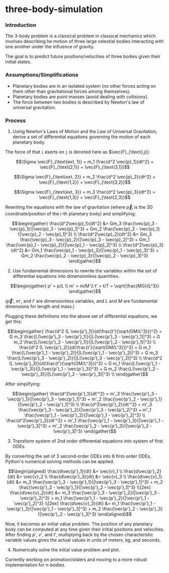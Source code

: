 # three-body-simulation

### Introduction
The 3-body problem is a classical problem in classical mechanics which involves describing he motion of three large celestial bodies interacting with one another under the influence of gravity.

The goal is to predict future positions/velocities of three bodies given their initial states.

### Assumptions/Simplifications
- Planetary bodies are in an isolated system (no other forces acting on them other than gravitational forces among themselves).
- Planetary bodies are point masses (avoid dealing with collisions).
- The force between two bodies is described by Newton's law of universal gravitation.

### Process
1. Using Newton's Laws of Motion and the Law of Universal Gravitation, derive a set of differential equations governing the motion of each planetary body.

The force of that `i` exerts on `j` is denoted here as $\vec{F}_{\text{i,j}}.

```math
\Sigma \vec{F}_{\text{ext, 1}} = m_1 \frac{d^2 \vec{p}_1}{dt^2} = \vec{F}_{\text{2,1}} + \vec{F}_{\text{3,1}}
```
```math
\Sigma \vec{F}_{\text{ext, 2}} = m_2 \frac{d^2 \vec{p}_2}{dt^2} = \vec{F}_{\text{1,2}} + \vec{F}_{\text{3,2}}
```
```math
\Sigma \vec{F}_{\text{ext, 3}} = m_3 \frac{d^2 \vec{p}_3}{dt^2} = \vec{F}_{\text{1,3}} + \vec{F}_{\text{2,3}}
```

Rewriting the equations with the law of gravitation (where $\vec{p}_i$ is the 3D coordinate/position of the i-th planetary body) and simplifying:
```math
\begin{gather}
\frac{d^2\vec{p}_1}{dt^2} &= Gm_3 \frac{\vec{p}_3 - \vec{p}_1}{|\vec{p}_3 - \vec{p}_1|^3} + Gm_2 \frac{\vec{p}_2 - \vec{p}_1}{|\vec{p}_2 - \vec{p}_1|^3} \\
\frac{d^2\vec{p}_2}{dt^2} &= Gm_3 \frac{\vec{p}_3 - \vec{p}_2}{|\vec{p}_3 - \vec{p}_2|^3} + Gm_1 \frac{\vec{p}_1 - \vec{p}_2}{|\vec{p}_1 - \vec{p}_2|^3} \\
\frac{d^2\vec{p}_3}{dt^2} &= Gm_1 \frac{\vec{p}_1 - \vec{p}_3}{|\vec{p}_1 - \vec{p}_3|^3} + Gm_2 \frac{\vec{p}_2 - \vec{p}_3}{|\vec{p}_2 - \vec{p}_3|^3}
\end{gather}
```

2. Use fundamental dimensions to rewrite the variables within the set of differential equations into dimensionless quantities.

```math
\begin{gather}
p' = p/L \\
m' = m/M \\
t' = t/T = \sqrt{\frac{MG}{L^3}}
\end{gather}
```

($\vec{p}'$, $m'$, and $t'$ are dimensionless variables, and $L$ and $M$ are fundamental dimensions for length and mass.)

Plugging these definitions into the above set of differential equations, we get this:
```math
\begin{gather}
\frac{d^2 (L \vec{p'}_1)}{d(\frac{t'}{\sqrt{GM/L^3}})^2} = G m_3 \frac{L(\vec{p'}_3 - \vec{p'}_1)}{|L(\vec{p'}_3 - \vec{p'}_1)|^3} + G m_2 \frac{L(\vec{p'}_2 - \vec{p'}_1)}{|L(\vec{p'}_2 - \vec{p'}_1)|^3} \\
\frac{d^2 (L \vec{p'}_2)}{d(\frac{t'}{\sqrt{GM/L^3}})^2} = G m_1 \frac{L(\vec{p'}_1 - \vec{p'}_2)}{|L(\vec{p'}_1 - \vec{p'}_2)|^3} + G m_3 \frac{L(\vec{p'}_3 - \vec{p'}_2)}{|L(\vec{p'}_3 - \vec{p'}_2)|^3} \\
\frac{d^2 (L \vec{p'}_3)}{d(\frac{t'}{\sqrt{GM/L^3}})^2} = G m_1 \frac{L(\vec{p'}_1 - \vec{p'}_3)}{|L(\vec{p'}_1 - \vec{p'}_3)|^3} + G m_2 \frac{L(\vec{p'}_2 - \vec{p'}_3)}{|L(\vec{p'}_2 - \vec{p'}_3)|^3} \\
\end{gather}
```

After simplifying:
```math
\begin{gather}
\frac{d^2\vec{p'}_1}{dt'^2} = m'_3 \frac{\vec{p'}_3 - \vec{p'}_1}{|\vec{p'}_3 - \vec{p'}_1|^3} + m'_2 \frac{\vec{p'}_2 - \vec{p'}_1}{|\vec{p'}_2 - \vec{p'}_1|^3} \\
\frac{d^2\vec{p'}_2}{dt'^2} = m'_3 \frac{\vec{p'}_3 - \vec{p'}_2}{|\vec{p'}_3 - \vec{p'}_2|^3} + m'_1 \frac{\vec{p'}_1 - \vec{p'}_2}{|\vec{p'}_1 - \vec{p'}_2|^3} \\
\frac{d^2\vec{p'}_3}{dt'^2} = m'_1 \frac{\vec{p'}_1 - \vec{p'}_3}{|\vec{p'}_1 - \vec{p'}_3|^3} + m'_2 \frac{\vec{p'}_2 - \vec{p'}_3}{|\vec{p'}_2 - \vec{p'}_3|^3}
\end{gather}
```

3. Transform system of 2nd order differential equations into system of first ODEs.

By converting the set of 3 second-order ODEs into 6 first-order ODEs, Python's numerical solving methods can be applied.

```math
\begin{aligned}
\frac{d\vec{p'}_1}{dt} &= \vec{v}_1 \\
\frac{d\vec{p'}_2}{dt} &= \vec{v}_2 \\
\frac{d\vec{p'}_3}{dt} &= \vec{v}_3 \\
\frac{d\vec{v}_1}{dt} &= m_3 \frac{\vec{p'}_3 - \vec{p'}_1}{|\vec{p'}_3 - \vec{p'}_1|^3} + m_2 \frac{\vec{p'}_2 - \vec{p'}_1}{|\vec{p'}_2 - \vec{p'}_1|^3} \\[2ex]
\frac{d\vec{v}_2}{dt} &= m_3 \frac{\vec{p'}_3 - \vec{p'}_2}{|\vec{p'}_3 - \vec{p'}_2|^3} + m_1 \frac{\vec{p'}_1 - \vec{p'}_2}{|\vec{p'}_1 - \vec{p'}_2|^3} \\[2ex]
\frac{d\vec{v}_3}{dt} &= m_1 \frac{\vec{p'}_1 - \vec{p'}_3}{|\vec{p'}_1 - \vec{p'}_3|^3} + m_2 \frac{\vec{p'}_2 - \vec{p'}_3}{|\vec{p'}_2 - \vec{p'}_3|^3}
\end{aligned}
```

Now, it becomes an initial value problem. The position of any planetary body can be computed at any time given their initial positions and velocities. After finding $p'$, $v'$, and $t'$, multiplying back by the chosen characteristic variable values gives the actual values in units of meters, kg, and seconds.

4. Numerically solve the initial value problem and plot.

Currently working on animation/sliders and moving to a more robust implementation for n-bodies.